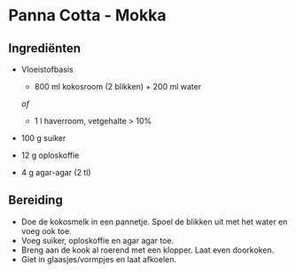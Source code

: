 # Panna Cotta - Mokka

## Ingrediënten

  * Vloeistofbasis
    * 800 ml kokosroom (2 blikken) + 200 ml water

    *of*
    * 1 l haverroom, vetgehalte > 10%
  * 100 g suiker
  * 12 g oploskoffie
  * 4 g agar-agar (2 tl)

## Bereiding

  * Doe de kokosmelk in een pannetje. Spoel de blikken uit met het water en voeg ook toe.
  * Voeg suiker, oploskoffie en agar agar toe.
  * Breng aan de kook al roerend met een klopper. Laat even doorkoken.
  * Giet in glaasjes/vormpjes en laat afkoelen.


 